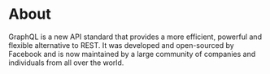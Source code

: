 # About

GraphQL is a new API standard that provides a more efficient, powerful and flexible alternative to REST. It was developed and open-sourced by Facebook and is now maintained by a large community of companies and individuals from all over the world.
